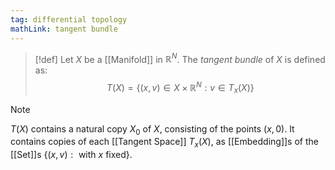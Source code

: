 ```yaml
---
tag: differential topology
mathLink: tangent bundle
---
```

>[!def]
>Let $X$ be a [[Manifold]] in $\mathbb{R}^N$. The *tangent bundle* of $X$ is defined as: $$T(X)=\{(x,v)\in X\times \mathbb{R}^{N}:v\in T_{x}(X)\}$$

>[!note]
>$T(X)$ contains a natural copy $X_{0}$ of $X$, consisting of the points $(x,0)$. It contains copies of each [[Tangent Space]] $T_{x}(X)$, as [[Embedding]]s of the [[Set]]s $\{(x,v):\text{ with }x \text{ fixed}\}$.



